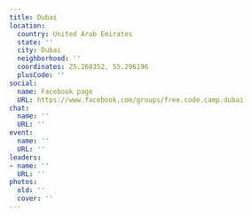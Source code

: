 ```yaml
---
title: Dubai
location:
  country: United Arab Emirates
  state: ''
  city: Dubai
  neighborhood: ''
  coordinates: 25.268352, 55.296196
  plusCode: ''
social:
  name: Facebook page
  URL: https://www.facebook.com/groups/free.code.camp.dubai
chat:
  name: ''
  URL: ''
event:
  name: ''
  URL: ''
leaders:
- name: ''
  URL: ''
photos:
  old: ''
  cover: ''
---
```

